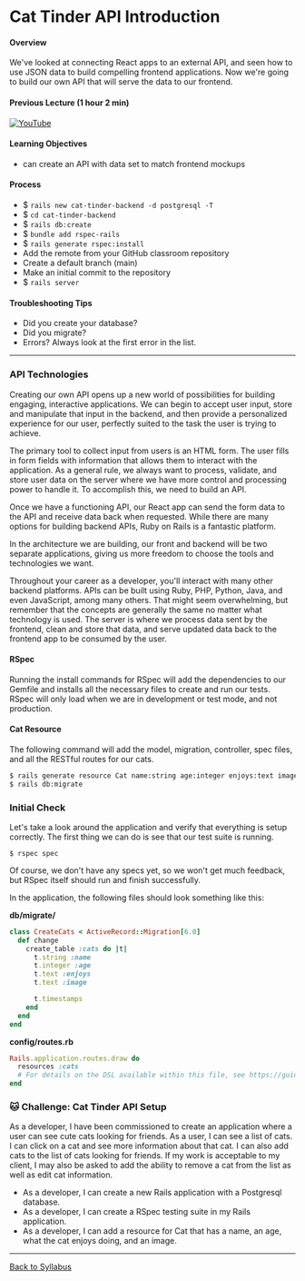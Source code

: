 # Cat Tinder API Introduction

#### Overview

We've looked at connecting React apps to an external API, and seen how to use JSON data to build compelling frontend applications. Now we're going to build our own API that will serve the data to our frontend.

#### Previous Lecture (1 hour 2 min)

[![YouTube](http://img.youtube.com/vi/CSzqYFrRAtw/0.jpg)](https://www.youtube.com/watch?v=CSzqYFrRAtw)

#### Learning Objectives

- can create an API with data set to match frontend mockups

#### Process

- $ `rails new cat-tinder-backend -d postgresql -T`
- $ `cd cat-tinder-backend`
- $ `rails db:create`
- $ `bundle add rspec-rails`
- $ `rails generate rspec:install`
- Add the remote from your GitHub classroom repository
- Create a default branch (main)
- Make an initial commit to the repository
- $ `rails server`

#### Troubleshooting Tips

- Did you create your database?
- Did you migrate?
- Errors? Always look at the first error in the list.

---

### API Technologies

Creating our own API opens up a new world of possibilities for building engaging, interactive applications. We can begin to accept user input, store and manipulate that input in the backend, and then provide a personalized experience for our user, perfectly suited to the task the user is trying to achieve.

The primary tool to collect input from users is an HTML form. The user fills in form fields with information that allows them to interact with the application. As a general rule, we always want to process, validate, and store user data on the server where we have more control and processing power to handle it. To accomplish this, we need to build an API.

Once we have a functioning API, our React app can send the form data to the API and receive data back when requested. While there are many options for building backend APIs, Ruby on Rails is a fantastic platform.

In the architecture we are building, our front and backend will be two separate applications, giving us more freedom to choose the tools and technologies we want.

Throughout your career as a developer, you'll interact with many other backend platforms. APIs can be built using Ruby, PHP, Python, Java, and even JavaScript, among many others. That might seem overwhelming, but remember that the concepts are generally the same no matter what technology is used. The server is where we process data sent by the frontend, clean and store that data, and serve updated data back to the frontend app to be consumed by the user.

#### RSpec

Running the install commands for RSpec will add the dependencies to our Gemfile and installs all the necessary files to create and run our tests. RSpec will only load when we are in development or test mode, and not production.

#### Cat Resource

The following command will add the model, migration, controller, spec files, and all the RESTful routes for our cats.

```bash
$ rails generate resource Cat name:string age:integer enjoys:text image:text
$ rails db:migrate
```

### Initial Check

Let's take a look around the application and verify that everything is setup correctly. The first thing we can do is see that our test suite is running.

```
$ rspec spec
```

Of course, we don't have any specs yet, so we won't get much feedback, but RSpec itself should run and finish successfully.

In the application, the following files should look something like this:

**db/migrate/**

```ruby
class CreateCats < ActiveRecord::Migration[6.0]
  def change
    create_table :cats do |t|
      t.string :name
      t.integer :age
      t.text :enjoys
      t.text :image

      t.timestamps
    end
  end
end
```

**config/routes.rb**

```ruby
Rails.application.routes.draw do
  resources :cats
  # For details on the DSL available within this file, see https://guides.rubyonrails.org/routing.html
end
```

### 🐱 Challenge: Cat Tinder API Setup

As a developer, I have been commissioned to create an application where a user can see cute cats looking for friends. As a user, I can see a list of cats. I can click on a cat and see more information about that cat. I can also add cats to the list of cats looking for friends. If my work is acceptable to my client, I may also be asked to add the ability to remove a cat from the list as well as edit cat information.

- As a developer, I can create a new Rails application with a Postgresql database.
- As a developer, I can create a RSpec testing suite in my Rails application.
- As a developer, I can add a resource for Cat that has a name, an age, what the cat enjoys doing, and an image.

---

[Back to Syllabus](../../README.md#cat-tinder-backend)
